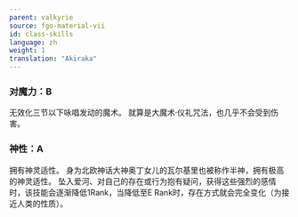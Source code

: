 ```yaml
---
parent: valkyrie
source: fgo-material-vii
id: class-skills
language: zh
weight: 1
translation: "Akiraka"
---
```


### 对魔力：B

无效化三节以下咏唱发动的魔术。
就算是大魔术·仪礼咒法，也几乎不会受到伤害。

### 神性：A

拥有神灵适性。
身为北欧神话大神奥丁女儿的瓦尔基里也被称作半神，拥有极高的神灵适性。
坠入爱河、对自己的存在或行为抱有疑问，获得这些强烈的感情时，该技能会逐渐降低1Rank，当降低至E Rank时，存在方式就会完全变化（为接近人类的性质）。
